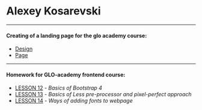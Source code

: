 # Alexey Kosarevski



*****



#### Creating of a landing page for the glo academy course:
* [Design](https://github.com/kasarevich/kasarevich.github.io/blob/master/practice/img/design.jpg?raw=true)
* [Page](kasarevich.github.io/practice)



*****



#### Homework for GLO-academy frontend course:
* [LESSON 12](kasarevich.github.io/lesson_12) - *Basics of Bootstrap 4*
* [LESSON 13](kasarevich.github.io/lesson_13) - *Basics of Less pre-processor and pixel-perfect approach*
* [LESSON 14](kasarevich.github.io/lesson_14) - *Ways of adding fonts to webpage*

